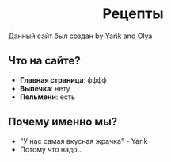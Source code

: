 <h1 style ="text-align: center"> Рецепты </h1>
Данный сайт был создан by Yarik and Olya

## Что на сайте?
- **Главная страница**: фффф
- **Выпечка**: нету
- **Пельмени**: есть

## Почему именно мы?
- "У нас самая вкусная жрачка" - Yarik
- Потому что надо...